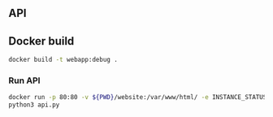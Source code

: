 ## API

## Docker build

```bash
docker build -t webapp:debug .
```

### Run API
```bash
docker run -p 80:80 -v ${PWD}/website:/var/www/html/ -e INSTANCE_STATUS=test -e API_URL=192.168.1.13 webapp:debug
python3 api.py
```
